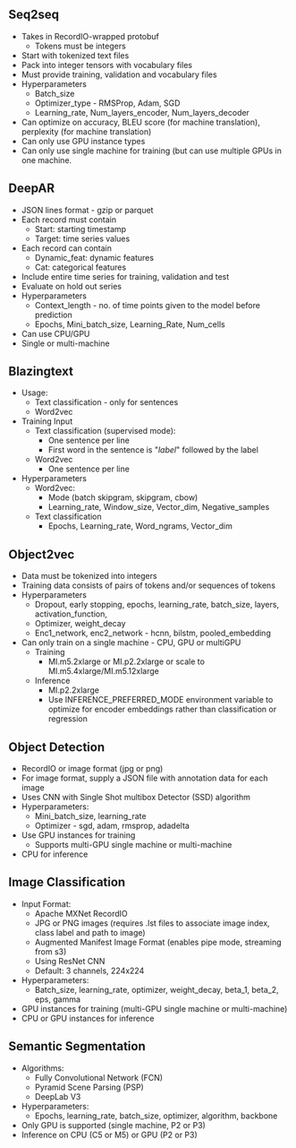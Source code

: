 ## Seq2seq
* Takes in RecordIO-wrapped protobuf
	* Tokens must be integers
* Start with tokenized text files
* Pack into integer tensors with vocabulary files
* Must provide training, validation and vocabulary files
* Hyperparameters
	* Batch_size
	* Optimizer_type - RMSProp, Adam, SGD
	* Learning_rate, Num_layers_encoder, Num_layers_decoder
* Can optimize on accuracy, BLEU score (for machine translation), perplexity (for machine translation)
* Can only use GPU instance types
* Can only use single machine for training (but can use multiple GPUs in one machine.

## DeepAR
* JSON lines format - gzip or parquet
* Each record must contain
	* Start: starting timestamp
	* Target: time series values
* Each record can contain
	* Dynamic_feat: dynamic features
	* Cat: categorical features
* Include entire time series for training, validation and test
* Evaluate on hold out series
* Hyperparameters
	* Context_length - no. of time points given to the model before prediction
	* Epochs, Mini_batch_size, Learning_Rate, Num_cells
* Can use CPU/GPU
* Single or multi-machine
		

## Blazingtext
* Usage:
	* Text classification - only for sentences
	* Word2vec
* Training Input
	* Text classification (supervised mode):
		* One sentence per line
		* First word in the sentence is "_label_" followed by the label
	* Word2vec
		* One sentence per line
* Hyperparameters
	* Word2vec:
		* Mode (batch skipgram, skipgram, cbow)
		* Learning_rate, Window_size, Vector_dim, Negative_samples
	* Text classification
		* Epochs, Learning_rate, Word_ngrams, Vector_dim

## Object2vec
* Data must be tokenized into integers
* Training data consists of pairs of tokens and/or sequences of tokens
* Hyperparameters
	* Dropout, early stopping, epochs, learning_rate, batch_size, layers, activation_function,
	* Optimizer, weight_decay
	* Enc1_network, enc2_network - hcnn, bilstm, pooled_embedding
* Can only train on a single machine - CPU, GPU or multiGPU
	* Training
		* MI.m5.2xlarge or MI.p2.2xlarge or scale to MI.m5.4xlarge/MI.m5.12xlarge
	* Inference
		*  MI.p2.2xlarge
		* Use INFERENCE_PREFERRED_MODE environment variable to optimize for encoder embeddings rather than classification or regression

## Object Detection
* RecordIO or image format (jpg or png)
* For image format, supply a JSON file with annotation data for each image
* Uses CNN with Single Shot multibox Detector (SSD) algorithm
* Hyperparameters:
	* Mini_batch_size, learning_rate
	* Optimizer - sgd, adam, rmsprop, adadelta
* Use GPU instances for training
	* Supports multi-GPU single machine or multi-machine
* CPU for inference
		
## Image Classification
* Input Format:
	* Apache MXNet RecordIO
	* JPG or PNG images (requires .lst files to associate image index, class label and path to image)
	* Augmented Manifest Image Format (enables pipe mode, streaming from s3)
	* Using ResNet CNN
	* Default: 3 channels, 224x224
* Hyperparameters:
	* Batch_size, learning_rate, optimizer, weight_decay, beta_1, beta_2, eps, gamma
* GPU instances for training (multi-GPU single machine or multi-machine)
* CPU or GPU instances for inference

## Semantic Segmentation
* Algorithms:
	* Fully Convolutional Network (FCN)
	* Pyramid Scene Parsing (PSP)
	* DeepLab V3
* Hyperparameters:
	* Epochs, learning_rate, batch_size, optimizer, algorithm, backbone
* Only GPU is supported (single machine, P2 or P3)
* Inference on CPU (C5 or M5) or GPU (P2 or P3)